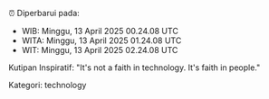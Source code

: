 ⏰ Diperbarui pada:
- WIB: Minggu, 13 April 2025 00.24.08 UTC
- WITA: Minggu, 13 April 2025 01.24.08 UTC
- WIT: Minggu, 13 April 2025 02.24.08 UTC

Kutipan Inspiratif:
"It's not a faith in technology. It's faith in people."


Kategori: technology

